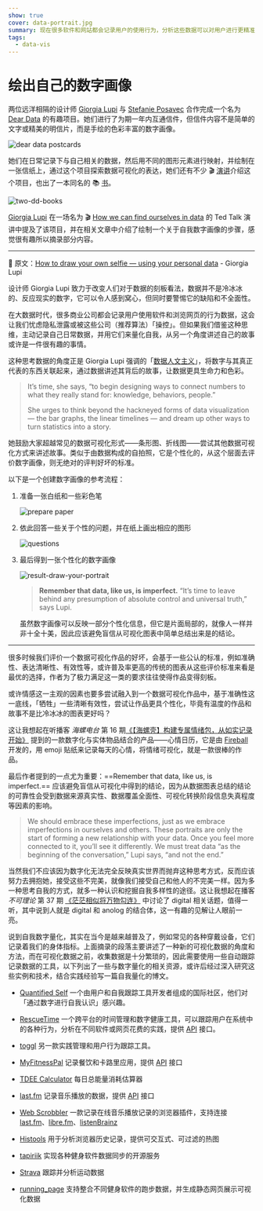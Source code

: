 ```yaml
---
show: true
cover: data-portrait.jpg
summary: 现在很多软件和网站都会记录用户的使用行为，分析这些数据可以对用户进行更精准的定位，便于进行更精准的广告投放或个性化信息推送，这样的过程称为绘制用户画像，不过这里说的画像不是一副真实可见的「肖像画」，更多的是基于数据对用户进行定性分类和语言描述。或许我们可以借鉴这样的方法，从自我量化的角度，在日常记录自己相关的数据，绘制自己的数字画像。
tags:
  - data-vis
---
```




# 绘出自己的数字画像



两位远洋相隔的设计师 [Giorgia Lupi](http://giorgialupi.com/) 与 [Stefanie Posavec](http://www.stefanieposavec.com/) 合作完成一个名为 [Dear Data](http://giorgialupi.com/dear-data) 的有趣项目。她们进行了为期一年内互通信件，但信件内容不是简单的文字或精美的明信片，而是手绘的色彩丰富的数字画像。

![dear data postcards](./images/dear-data-postcards.jpeg)

她们在日常记录下与自己相关的数据，然后用不同的图形元素进行映射，并绘制在一张信纸上，通过这个项目探索数据可视化的表达，她们还有不少 :clapper: [演讲](https://vimeo.com/133608605)介绍这个项目，也出了一本同名的 :books: ​[书](http://giorgialupi.com/dear-data-2)。

![two-dd-books](./images/dear-data-book.png)

[Giorgia Lupi](http://giorgialupi.com/) 在一场名为 :clapper: [How we can find ourselves in data](https://www.ted.com/talks/giorgia_lupi_how_we_can_find_ourselves_in_data/up-next) 的 Ted Talk 演讲中提及了该项目，并在相关文章中介绍了绘制一个关于自我数字画像的步骤，感觉很有趣所以摘录部分内容。

---

:link: 原文：[How to draw your own selfie — using your personal data](https://ideas.ted.com/how-to-draw-your-own-selfie-using-your-personal-data/) - Giorgia Lupi

设计师 Giorgia Lupi 致力于改变人们对于数据的刻板看法，数据并不是冷冰冰的、反应现实的数字，它可以令人感到窝心，但同时要警惕它的缺陷和不全面性。

在大数据时代，很多商业公司都会记录用户使用软件和浏览网页的行为数据，这会让我们忧虑隐私泄露或被这些公司（推荐算法）「操控」。但如果我们借鉴这种思维，主动记录自己日常数据，并用它们来量化自我，从另一个角度讲述自己的故事或许是一件很有趣的事情。

这种思考数据的角度正是 Giorgia Lupi 强调的「[数据人文主义](https://medium.com/@giorgialupi/data-humanism-the-revolution-will-be-visualized-31486a30dbfb)」，将数字与其真正代表的东西关联起来，通过数据讲述其背后的故事，让数据更具生命力和色彩。

> It’s time, she says, “to begin designing ways to connect numbers to what they really stand for: knowledge, behaviors, people.”
>
> She urges to think beyond the hackneyed forms of data visualization — the bar graphs, the linear timelines — and dream up other ways to turn statistics into a story.

她鼓励大家超越常见的数据可视化形式——条形图、折线图——尝试其他数据可视化方式来讲述故事。类似于由数据构成的自拍照，它是个性化的，从这个层面去评价数字画像，则无绝对的评判好坏的标准。



以下是一个创建数字画像的参考流程：

1. 准备一张白纸和一些彩色笔

   ![prepare paper](./images/prepare-draw-your-portrait.jpg)

2. 依此回答一些关于个性的问题，并在纸上画出相应的图形

   ![questions](./images/question-draw-your-portrait.png)

3. 最后得到一张个性化的数字画像

   ![result-draw-your-portrait](./images/result-draw-your-portrait.jpg)



   > **Remember that data, like us, is imperfect.** “It’s time to leave behind any presumption of absolute control and universal truth,” says Lupi.

   虽然数字画像可以反映一部分个性化信息，但它是片面局部的，就像人一样并非十全十美，因此应该避免盲信从可视化图表中简单总结出来是的结论。

---

很多时候我们评价一个数据可视化作品的好坏，会基于一些公认的标准，例如准确性、表达清晰性、有效性等，或许普及率更高的传统的图表从这些评价标准来看是最优的选择，作者为了极力满足这一类的要求往往使得作品变得刻板。

或许情感这一主观的因素也要多尝试融入到一个数据可视化作品中，基于准确性这一底线，「牺牲」一些清晰有效性，尝试让作品更具个性化，毕竟有温度的作品和故事不是比冷冰冰的图表更好吗？

这让我想起在听播客 *海螺电台* 第 16 期[《【海螺壳】构建专属情绪包，从如实记录开始》](https://thespiral.fm/episodes/16) 提到的一款数字化与实体物品结合的产品——心情日历，它是由 [Fireball](https://fireball.studio/) 开发的，用 emoji 贴纸来记录每天的心情，将情绪可视化，就是一款很棒的作品。

最后作者提到的一点尤为重要：==Remember that data, like us, is imperfect.== 应该避免盲信从可视化中得到的结论，因为从数据图表总结的结论的可靠性会受到数据来源真实性、数据覆盖全面性、可视化转换阶段信息失真程度等因素的影响。

> We should embrace these imperfections, just as we embrace imperfections in ourselves and others. These portraits are only the start of forming a new relationship with your data. Once you feel more connected to it, you’ll see it differently. We must treat data “as the beginning of the conversation,” Lupi says, “and not the end.”

当然我们不应该因为数字化无法完全反映真实世界而抛弃这种思考方式，反而应该努力去拥抱她，接受这些不完美，就像我们接受自己和他人的不完美一样。因为多一种思考自我的方式，就多一种认识和挖掘自我多样性的途径。这让我想起在播客 *不可理论* 第 37 期 [《茫茫相似将万物勾连》](https://www.bukelilun.com/episodes/37) 中讨论了 digital 相关话题，值得一听，其中说到人就是 digital 和 anolog 的结合体，这一有趣的见解让人眼前一亮。

说到自我数字量化，其实在当今是越来越普及了，例如常见的各种穿戴设备，它们记录着我们的身体指标。上面摘录的段落主要讲述了一种新的可视化数据的角度和方法，而在可视化数据之前，收集数据是十分繁琐的，因此需要使用一些自动跟踪记录数据的工具，以下列出了一些与数字量化的相关资源，或许后经过深入研究这些实例和技术，结合实践经验写一篇自我量化的博文。

* [Quantified Self](https://quantifiedself.com/) 一个由用户和自我跟踪工具开发者组成的国际社区，他们对「通过数字进行自我认识」感兴趣。
* [RescueTime](https://www.rescuetime.com/) 一个跨平台的时间管理和数字健康工具，可以跟踪用户在系统中的各种行为，分析在不同软件或网页花费的实践，提供 [API](https://www.rescuetime.com/anapi/setup/documentation) 接口。
* [toggl](https://toggl.com/) 另一款实践管理和用户行为跟踪工具。

* [MyFitnessPal](https://www.myfitnesspal.com/zh-CN/) 记录餐饮和卡路里应用，提供 [API](https://myfitnesspalapi.com/docs/) 接口
* [TDEE Calculator](https://tdeecalculator.net/) 每日总能量消耗估算器
* [last.fm](https://www.last.fm/zh/) 记录音乐播放的数据，提供 [API](https://www.last.fm/zh/api) 接口
* [Web Scrobbler](https://web-scrobbler.com/) 一款记录在线音乐播放记录的浏览器插件，支持连接 [last.fm](https://www.last.fm/zh/about/trackmymusic)、[libre.fm](https://libre.fm/)、[listenBrainz](https://listenbrainz.org/)
* [Histools](https://github.com/thesephist/histools) 用于分析浏览器历史记录，提供可交互式、可过滤的热图
* [tapiriik](https://github.com/cpfair/tapiriik) 实现各种健身软件数据同步的开源服务
* [Strava](https://www.strava.com/) 跟踪并分析运动数据
* [running_page](https://github.com/yihong0618/running_page) 支持整合不同健身软件的跑步数据，并生成静态网页展示可视化数据